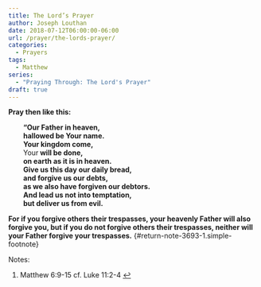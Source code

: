 ```yaml
---
title: The Lord’s Prayer
author: Joseph Louthan
date: 2018-07-12T06:00:00-06:00
url: /prayer/the-lords-prayer/
categories:
  - Prayers
tags:
  - Matthew
series:
  - "Praying Through: The Lord's Prayer"
draft: true
---
```

**Pray then like this:**

<p style="padding-left: 30px;">
  <strong>“Our Father in heaven,</strong><br /> <strong>hallowed be Your name.</strong><br /> <strong>Your kingdom come,</strong><br /> Your<strong> will be done,</strong><br /> <strong>on earth as it is in heaven.</strong><br /> <strong>Give us this day our daily bread,</strong><br /> <strong>and forgive us our debts,</strong><br /> <strong>as we also have forgiven our debtors.</strong><br /> <strong>And lead us not into temptation,</strong><br /> <strong>but deliver us from evil.</strong>
</p>

**For if you forgive others their trespasses, your heavenly Father will also forgive you, but if you do not forgive others their trespasses, neither will your Father forgive your trespasses.** [][1]{#return-note-3693-1.simple-footnote}

<div class="simple-footnotes">
  <p class="notes">
    Notes:
  </p>
  
  <ol>
    <li id="note-3693-1">
      Matthew 6:9-15 cf. Luke 11:2-4 <a href="#return-note-3693-1">&#8617;</a>
    </li>
  </ol>
</div>

 [1]: #note-3693-1 "Matthew 6:9-15 cf. Luke 11:2-4"